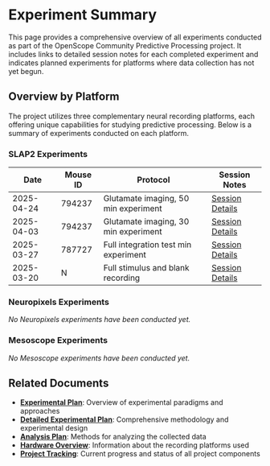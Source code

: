 # Experiment Summary

This page provides a comprehensive overview of all experiments conducted as part of the OpenScope Community Predictive Processing project. It includes links to detailed session notes for each completed experiment and indicates planned experiments for platforms where data collection has not yet begun.

## Overview by Platform

The project utilizes three complementary neural recording platforms, each offering unique capabilities for studying predictive processing. Below is a summary of experiments conducted on each platform.

### SLAP2 Experiments

| Date | Mouse ID | Protocol | Session Notes |
|------|----------|----------|---------------|
| 2025-04-24 | 794237 | Glutamate imaging, 50 min experiment | [Session Details](experiments/allen_institute_794237_2025-04-24.md) |
| 2025-04-03 | 794237 | Glutamate imaging, 30 min experiment | [Session Details](experiments/allen_institute_794237_2025-04-03.md) |
| 2025-03-27 | 787727 | Full integration test min experiment | [Session Details](experiments/allen_institute_787727_2025-03-27.md) |
| 2025-03-20 | N | Full stimulus and blank recording | [Session Details](experiments/allen_institute_NA_2025-03-20.md) |


### Neuropixels Experiments

*No Neuropixels experiments have been conducted yet.*


### Mesoscope Experiments

*No Mesoscope experiments have been conducted yet.*


## Related Documents

- **[Experimental Plan](experimental-plan.md)**: Overview of experimental paradigms and approaches
- **[Detailed Experimental Plan](detailed-experimental-plan.md)**: Comprehensive methodology and experimental design
- **[Analysis Plan](analysis-plan.md)**: Methods for analyzing the collected data
- **[Hardware Overview](hardware-overview.md)**: Information about the recording platforms used
- **[Project Tracking](project-tracking.md)**: Current progress and status of all project components